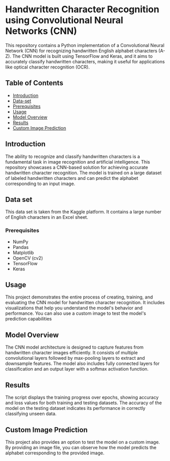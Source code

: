 # Handwritten Character Recognition using Convolutional Neural Networks (CNN)

This repository contains a Python implementation of a Convolutional Neural Network (CNN) for recognizing handwritten English alphabet characters (A-Z). The CNN model is built using TensorFlow and Keras, and it aims to accurately classify handwritten characters, making it useful for applications like optical character recognition (OCR).

## Table of Contents

- [Introduction](#introduction)
- [Data-set](#data-set)
- [Prerequisites](#prerequisites)
- [Usage](#usage)
- [Model Overview](#model-overview)
- [Results](#results)
- [Custom Image Prediction](#custom-image-prediction)

## Introduction

The ability to recognize and classify handwritten characters is a fundamental task in image recognition and artificial intelligence. This repository showcases a CNN-based solution for achieving accurate handwritten character recognition. The model is trained on a large dataset of labeled handwritten characters and can predict the alphabet corresponding to an input image.

## Data set

This data set is taken from the Kaggle platform. It contains a large number of English characters in an Excel sheet.

### Prerequisites
- NumPy
- Pandas
- Matplotlib
- OpenCV (cv2)
- TensorFlow
- Keras

## Usage
This project demonstrates the entire process of creating, training, and evaluating the CNN model for handwritten character recognition. It includes visualizations that help you understand the model's behavior and performance. You can also use a custom image to test the model's prediction capabilities

## Model Overview
The CNN model architecture is designed to capture features from handwritten character images efficiently. It consists of multiple convolutional layers followed by max-pooling layers to extract and downsample features. The model also includes fully connected layers for classification and an output layer with a softmax activation function.

## Results
The script displays the training progress over epochs, showing accuracy and loss values for both training and testing datasets. The accuracy of the model on the testing dataset indicates its performance in correctly classifying unseen data.

## Custom Image Prediction
This project also provides an option to test the model on a custom image. By providing an image file, you can observe how the model predicts the alphabet corresponding to the provided image.


